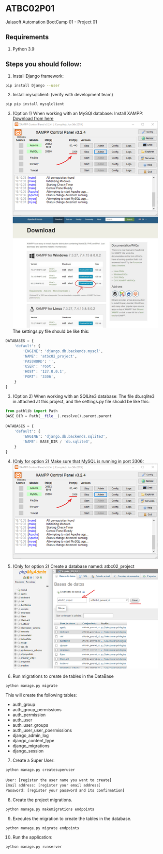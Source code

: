 # ATBC02P01
Jalasoft Automation BootCamp 01 - Project 01

## Requirements

1. Python 3.9

## Steps you should follow:

1. Install Django framework:
```sh
pip install Django --user
```

2. Install mysqlclient: (verify with development team)
```sh
pip pip install mysqlclient
```
3. (Option 1) When working with an MySQl database:
Install XAMPP: [Download from here](https://www.apachefriends.org/download.html)![Step 3 image](ATBC02P01\resources\img-step3.png)
![XAMPP installer used](ATBC02P01\resources\xampp_installer_used.png)
The settings.py file should be like this:
```python
DATABASES = {
    'default': {
        'ENGINE': 'django.db.backends.mysql',
        'NAME': 'atbc02_project',
        'PASSWORD': '',
        'USER': 'root',
        'HOST': '127.0.0.1',
        'PORT': '3306',
    }
}
```
3. (Option 2) When working with an SQlLite3 database:
The file db.sqlite3 in attached at this project, and the settings.py file should be like this:
```python
from pathlib import Path
BASE_DIR = Path(__file__).resolve().parent.parent

DATABASES = {
    'default': {
        'ENGINE': 'django.db.backends.sqlite3',
        'NAME': BASE_DIR / 'db.sqlite3',
    }
}
```
4. (Only for option 2) Make sure that MySQL is running in port 3306:
![Step 4 image](ATBC02P01\resources\img-step3.png)
   
5. (Only for option 2) Create a database named: atbc02_project
![Step 5 image](ATBC02P01\resources\img-step4.png)
   
6. Run migrations to create de tables in the DataBase
```sh
python manage.py migrate
```
This will create the following tables:
- auth_group
- auth_group_permissions
- auth_permission
- auth_user
- auth_user_groups
- auth_user_user_poermissions
- django_admin_log
- django_content_type
- django_migrations
- django_session

7. Create a Super User:
```sh
python manage.py createsuperuser

User: [register the user name you want to create]
Email address: [register your email address]
Password: [register your password and its confirmation]
```
8. Create the project migrations.
```sh
python manage.py makemigrations endpoints
```
9. Executes the migration to create the tables in the database.
```sh
python manage.py migrate endpoints
```
10. Run the application:
```sh
python manage.py runserver
```
